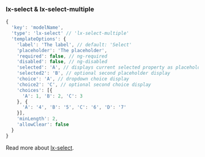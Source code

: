 ### lx-select & lx-select-multiple
```javascript
{
  'key': 'modelName',
  'type': 'lx-select' // 'lx-select-multiple'
  'templateOptions': {
    'label': 'The label', // default: 'Select'
    'placeholder': 'The placeholder',
    'required': false, // ng-required
    'disabled': false, // ng-disabled
    'selected': 'A', // displays current selected property as placeholder
    'selected2': 'B', // optional second placeholder display
    'choice': 'A', // dropdown choice display
    'choice2': 'C', // optional second choice display
    'choices': [{
      'A': 1, 'B': 2, 'C': 3
    }, {
      'A': '4', 'B': '5', 'C': '6', 'D': '7'
    }],
    'minLength': 2,
    'allowClear': false
  }
}
```
Read more about [lx-select](http://ui.lumapps.com/directives/selects).
